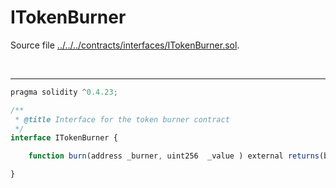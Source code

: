 # ITokenBurner

Source file [../../../contracts/interfaces/ITokenBurner.sol](../../../contracts/interfaces/ITokenBurner.sol).

<br />

<hr />

```javascript
pragma solidity ^0.4.23;

/**
 * @title Interface for the token burner contract
 */
interface ITokenBurner {

    function burn(address _burner, uint256  _value ) external returns(bool);

}

```
